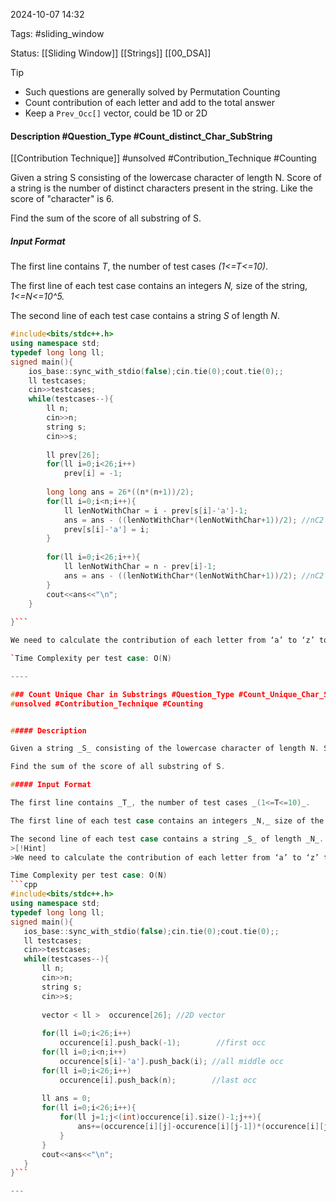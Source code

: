 2024-10-07 14:32

Tags: #sliding_window 

Status: [[Sliding Window]] [[Strings]] [[00_DSA]]

>[!Tip]
> - Such questions are generally solved by Permutation Counting
> - Count contribution of each letter and add to the total answer
> - Keep a `Prev_Occ[]` vector, could be 1D or 2D
#### Description #Question_Type #Count_distinct_Char_SubString 
[[Contribution Technique]]
#unsolved #Contribution_Technique #Counting

Given a string S consisting of the lowercase character of length N. Score of a string is the number of distinct characters present in the string. Like the score of "character" is 6.

Find the sum of the score of all substring of S.

##### Input Format

The first line contains _T_, the number of test cases _(1<=T<=10)_.

The first line of each test case contains an integers _N,_ size of the string, _1<=N<=10^5._

The second line of each test case contains a string _S_ of length _N_.

```cpp
#include<bits/stdc++.h>
using namespace std;
typedef long long ll;
signed main(){
    ios_base::sync_with_stdio(false);cin.tie(0);cout.tie(0);;
    ll testcases;
    cin>>testcases;
    while(testcases--){
        ll n;
        cin>>n;
        string s;
        cin>>s;
        
        ll prev[26];
        for(ll i=0;i<26;i++)
            prev[i] = -1;
            
        long long ans = 26*((n*(n+1))/2);
        for(ll i=0;i<n;i++){
            ll lenNotWithChar = i - prev[s[i]-'a']-1;
            ans = ans - ((lenNotWithChar*(lenNotWithChar+1))/2); //nC2 between 0-char and char - char
            prev[s[i]-'a'] = i;
        }
        
        for(ll i=0;i<26;i++){
            ll lenNotWithChar = n - prev[i]-1;
            ans = ans - ((lenNotWithChar*(lenNotWithChar+1))/2); //nC2 between char and n 
        }
        cout<<ans<<"\n";
    }
    
}```

We need to calculate the contribution of each letter from ‘a’ to ‘z’ to the final answer. For the answer, we will consider the case for ‘a’, you need to do the same for each letter from ‘a’ to ‘z’. If the count of ‘a’ is anything more than 0 in a subarray, it would contribute 1 to the final answer (since we are taking count of distinct characters). So, we can first add the total number of subarrays, N*(N+1)/2 to the final answer and then subtract those subarrays which don’t have the character ‘a’ in it. This would give us the contribution for ‘a’ in the final answer. Do the same for all characters from ‘a’ to ‘z’.

`Time Complexity per test case: O(N)

----

### Count Unique Char in Substrings #Question_Type #Count_Unique_Char_SubString 
#unsolved #Contribution_Technique #Counting


##### Description

Given a string _S_ consisting of the lowercase character of length N. Score of a string is the number of unique characters present in the string( characters which are only present once in the string). Like score of "character" is 3 {h,t,e}.

Find the sum of the score of all substring of S.

##### Input Format

The first line contains _T_, the number of test cases _(1<=T<=10)_.

The first line of each test case contains an integers _N,_ size of the string, _1<=N<=10^5._

The second line of each test case contains a string _S_ of length _N_.
>[!Hint]
>We need to calculate the contribution of each letter from ‘a’ to ‘z’ to the final answer. For the answer, we will consider the case for ‘a’, you need to do the same for each letter from ‘a’ to ‘z’. For a particular ‘a’ to contribute to the final answer, it should exist only once in the subarray (that is how it will become unique). So to calculate the number of subarrays having that ‘a’ only once, we can find its closest left ‘a’ and its closest right ‘a’. The left point of the subarray should be between the closest left ‘a’ and the current ‘a’ and similarly, the right point of the subarray should be between the current ‘a’ and the closest right ‘a’. To find the number of subarrays including current ‘a’, we can multiply the possible values of the left and right points. Do this for each character ‘a’ present in the string and then the same for each character from ‘a’ to ‘z’.

Time Complexity per test case: O(N)
```cpp
#include<bits/stdc++.h>
using namespace std;
typedef long long ll;
signed main(){
   ios_base::sync_with_stdio(false);cin.tie(0);cout.tie(0);;
   ll testcases;
   cin>>testcases;
   while(testcases--){
       ll n;
       cin>>n;
       string s;
       cin>>s;
       
       vector < ll >  occurence[26]; //2D vector
       
       for(ll i=0;i<26;i++)
           occurence[i].push_back(-1);        //first occ   
       for(ll i=0;i<n;i++)
           occurence[s[i]-'a'].push_back(i); //all middle occ
       for(ll i=0;i<26;i++)
           occurence[i].push_back(n);        //last occ
           
       ll ans = 0;
       for(ll i=0;i<26;i++){
           for(ll j=1;j<(int)occurence[i].size()-1;j++){
               ans+=(occurence[i][j]-occurence[i][j-1])*(occurence[i][j+1]-occurence[i][j]); //multiplying both unique sides i.e mxn
           }
       }
       cout<<ans<<"\n";
   }
}```

---
